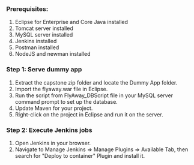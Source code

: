 ### Prerequisites:
1. Eclipse for Enterprise and Core Java installed
2. Tomcat server installed
3. MySQL server installed
4. Jenkins installed
5. Postman installed
6. NodeJS and newman installed

### Step 1: Serve dummy app
1. Extract the capstone zip folder and locate the Dummy App folder.
2. Import the flyaway.war file in Eclipse.
3. Run the script from FlyAway_DBScript file in your MySQL server command prompt to set up the database.
4. Update Maven for your project.
5. Right-click on the project in Eclipse and run it on the server.

### Step 2: Execute Jenkins jobs
1. Open Jenkins in your browser.
2. Navigate to Manage Jenkins => Manage Plugins => Available Tab, then search for "Deploy to container" Plugin and install it. 

